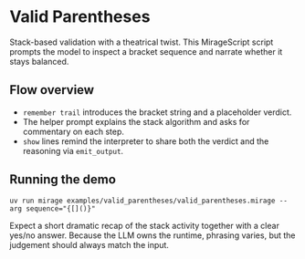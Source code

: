 # Valid Parentheses

Stack-based validation with a theatrical twist. This MirageScript script prompts the model to inspect a bracket sequence and narrate whether it stays balanced.

## Flow overview
- `remember trail` introduces the bracket string and a placeholder verdict.
- The helper prompt explains the stack algorithm and asks for commentary on each step.
- `show` lines remind the interpreter to share both the verdict and the reasoning via `emit_output`.

## Running the demo
```
uv run mirage examples/valid_parentheses/valid_parentheses.mirage --arg sequence="{[]()}"
```
Expect a short dramatic recap of the stack activity together with a clear yes/no answer. Because the LLM owns the runtime, phrasing varies, but the judgement should always match the input.
